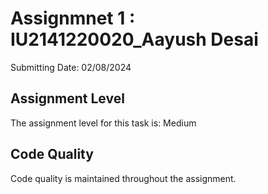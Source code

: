 # Assignmnet 1 : IU2141220020_Aayush Desai

Submitting Date: 02/08/2024

## Assignment Level

The assignment level for this task is: Medium

## Code Quality

Code quality is maintained throughout the assignment.
